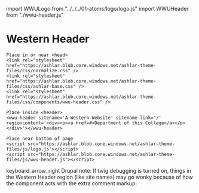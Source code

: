 import WWULogo from "../../../01-atoms/logo/logo.js"
import WWUHeader from "./wwu-header.js"

# Western Header

<wwu-header sitename='A Western Department' sitename-link='/' regioncontent='<div><p><a href=#>A Website of this Department</a></p></div>'></wwu-header>

```
Place in or near <head>
<link rel="stylesheet" href="https://ashlar.blob.core.windows.net/ashlar-theme-files/css/normalize.css" />
<link rel="stylesheet" href="https://ashlar.blob.core.windows.net/ashlar-theme-files/css/ashlar-base.css" />
<link rel="stylesheet" href="https://ashlar.blob.core.windows.net/ashlar-theme-files/css/components/wwu-header.css" />

Place inside <header>
<wwu-header sitename='A Western Website' sitename-link='/' regioncontent='<div><p><a href=#>Department of this College</a></p></div>'></wwu-header>

Place near bottom of page
<script src="https://ashlar.blob.core.windows.net/ashlar-theme-files/js/logo.js"></script>
<script src="https://ashlar.blob.core.windows.net/ashlar-theme-files/js/wwu-header.js"></script>
```

<p><span className="material-icons" aria-hidden="true">keyboard_arrow_right</span> Drupal note: If twig debugging is turned on, things in the Western Header region (like site names) may go wonky because of how the component acts with the extra comment markup.</p>